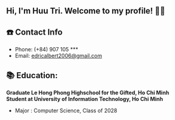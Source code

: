 ## Hi, I'm Huu Tri. Welcome to my profile! 🐻🌟
## ☎️ Contact Info 
- Phone: (+84) 907 105 ***
- Email: edricalbert2006@gmail.com
## 📚 Education:
**Graduate Le Hong Phong Highschool for the Gifted, Ho Chi Minh**<br />
**Student at University of Information Technology, Ho Chi Minh**
- Major : Computer Science, Class of 2028
<!--
**teddy1610/teddy1610** is a ✨ _special_ ✨ repository because its `README.md` (this file) appears on your GitHub profile.

Here are some ideas to get you started:

- 🔭 I’m currently working on ...
- 🌱 I’m currently learning ...
- 👯 I’m looking to collaborate on ...
- 🤔 I’m looking for help with ...
- 💬 Ask me about ...
- 📫 How to reach me: ...
- 😄 Pronouns: ...
- ⚡ Fun fact: ...
-->

